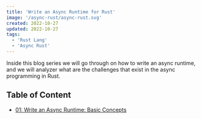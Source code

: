 ```yaml
---
title: 'Write an Async Runtime for Rust'
image: '/async-rust/async-rust.svg'
created: 2022-10-27
updated: 2022-10-27
tags:
  - 'Rust Lang'
  - 'Async Rust'
---
```


Inside this blog series we will go through on how to write an
async runtime, and we will analyzer what are the challenges that
exist in the async programming in Rust.

## Table of Content

- [01: Write an Async Runtime: Basic Concepts](/async-rust/rio/write_runtime/01/)
